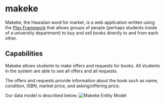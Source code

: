 makeke
=========

Makeke, the Hawaiian word for market, is a web application written using the [Play Framework](http://www.playframework.com/) that
allows groups of people (perhaps students inside of a university department) to buy and sell books directly to and from each other.

## Capabilities
Makeke allows students to make offers and requests for books. All students in the system are able to see all offers and all requests.

The offers and requests provide information about the book such as name, condition, ISBN, market price, and asking/offering price.

Our data model is described below. 
![Makeke Entity Model](http://anthonyjchriste.files.wordpress.com/2013/04/makeke.png)
